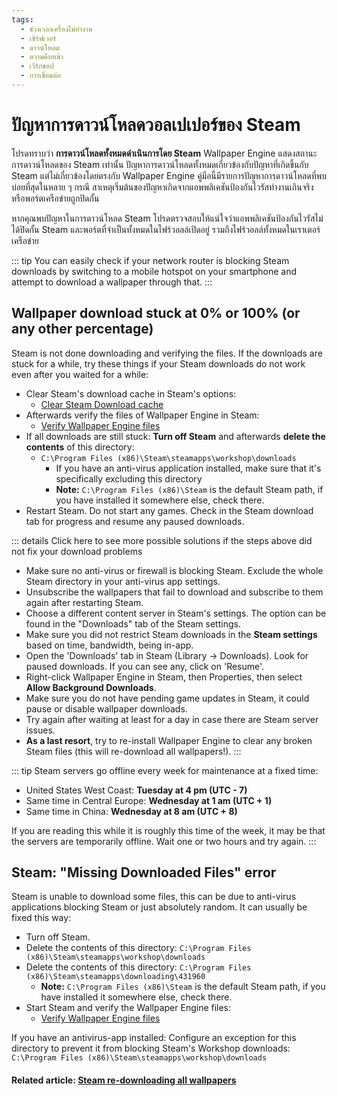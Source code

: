 ```yaml
---
tags:
  - ช่วงเวลาเครื่องไม่ทำงาน
  - เซิร์ฟเวอร์
  - ดาวน์โหลด
  - ความคืบหน้า
  - เวิร์กชอป
  - การเชื่อมต่อ
---
```


# ปัญหาการดาวน์โหลดวอลเปเปอร์ของ Steam

โปรดทราบว่า **การดาวน์โหลดทั้งหมดดำเนินการโดย Steam** Wallpaper Engine แสดงสถานะการดาวน์โหลดของ Steam เท่านั้น ปัญหาการดาวน์โหลดทั้งหมดเกี่ยวข้องกับปัญหาที่เกิดขึ้นกับ Steam แต่ไม่เกี่ยวข้องโดยตรงกับ Wallpaper Engine คู่มือนี้มีรายการปัญหาการดาวน์โหลดที่พบบ่อยที่สุดในหลาย ๆ กรณี สาเหตุเริ่มต้นของปัญหาเกิดจากแอพพลิเคชันป้องกันไวรัสทำงานเกินจริงหรือพอร์ตเครือข่ายถูกปิดกั้น

หากคุณพบปัญหาในการดาวน์โหลด Steam โปรดตรวจสอบให้แน่ใจว่าแอพพลิเคชันป้องกันไวรัสไม่ได้ปิดกั้น Steam และพอร์ตที่จำเป็นทั้งหมดในไฟร์วอลล์เปิดอยู่ รวมถึงไฟร์วอลล์ทั้งหมดในเราเตอร์เครือข่าย

::: tip You can easily check if your network router is blocking Steam downloads by switching to a mobile hotspot on your smartphone and attempt to download a wallpaper through that. :::

## Wallpaper download stuck at 0% or 100% (or any other percentage)
Steam is not done downloading and verifying the files. If the downloads are stuck for a while, try these things if your Steam downloads do not work even after you waited for a while:

* Clear Steam's download cache in Steam's options:
  * [Clear Steam Download cache](https://support.steampowered.com/kb_article.php?ref=3134-TIAL-4638)
* Afterwards verify the files of Wallpaper Engine in Steam:
  * [Verify Wallpaper Engine files](https://support.steampowered.com/kb_article.php?ref=2037-QEUH-3335)
* If all downloads are still stuck: **Turn off Steam** and afterwards **delete the contents** of this directory:
  * `C:\Program Files (x86)\Steam\steamapps\workshop\downloads`
    * If you have an anti-virus application installed, make sure that it's specifically excluding this directory
    * **Note:** `C:\Program Files (x86)\Steam` is the default Steam path, if you have installed it somewhere else, check there.
* Restart Steam. Do not start any games. Check in the Steam download tab for progress and resume any paused downloads.

::: details Click here to see more possible solutions if the steps above did not fix your download problems
* Make sure no anti-virus or firewall is blocking Steam. Exclude the whole Steam directory in your anti-virus app settings.
* Unsubscribe the wallpapers that fail to download and subscribe to them again after restarting Steam.
* Choose a different content server in Steam's settings. The option can be found in the "Downloads" tab of the Steam settings.
* Make sure you did not restrict Steam downloads in the **Steam settings** based on time, bandwidth, being in-app.
* Open the 'Downloads' tab in Steam (Library -> Downloads). Look for paused downloads. If you can see any, click on 'Resume'.
* Right-click Wallpaper Engine in Steam, then Properties, then select **Allow Background Downloads**.
* Make sure you do not have pending game updates in Steam, it could pause or disable wallpaper downloads.
* Try again after waiting at least for a day in case there are Steam server issues.
* **As a last resort**, try to re-install Wallpaper Engine to clear any broken Steam files (this will re-download all wallpapers!). :::

::: tip Steam servers go offline every week for maintenance at a fixed time:

* United States West Coast: **Tuesday at 4 pm (UTC - 7)**
* Same time in Central Europe: **Wednesday at 1 am (UTC + 1)**
* Same time in China: **Wednesday at 8 am (UTC + 8)**

If you are reading this while it is roughly this time of the week, it may be that the servers are temporarily offline. Wait one or two hours and try again. :::

## Steam: "Missing Downloaded Files" error

Steam is unable to download some files, this can be due to anti-virus applications blocking Steam or just absolutely random. It can usually be fixed this way:

* Turn off Steam.
* Delete the contents of this directory: `C:\Program Files (x86)\Steam\steamapps\workshop\downloads`
* Delete the contents of this directory: `C:\Program Files (x86)\Steam\steamapps\downloading\431960`
  * **Note:** `C:\Program Files (x86)\Steam` is the default Steam path, if you have installed it somewhere else, check there.
* Start Steam and verify the Wallpaper Engine files:
  * [Verify Wallpaper Engine files](https://support.steampowered.com/kb_article.php?ref=2037-QEUH-3335)

If you have an antivirus-app installed: Configure an exception for this directory to prevent it from blocking Steam's Workshop downloads: `C:\Program Files (x86)\Steam\steamapps\workshop\downloads`

#### Related article: [Steam re-downloading all wallpapers](/steam/redownload)